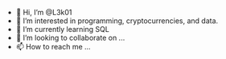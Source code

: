 - 👋 Hi, I’m @L3k01
- 👀 I’m interested in programming, cryptocurrencies, and data.
- 🌱 I’m currently learning SQL
- 💞️ I’m looking to collaborate on ...
- 📫 How to reach me ...

<!---
L3k01/L3k01 is a ✨ special ✨ repository because its `README.md` (this file) appears on your GitHub profile.
You can click the Preview link to take a look at your changes.
--->
